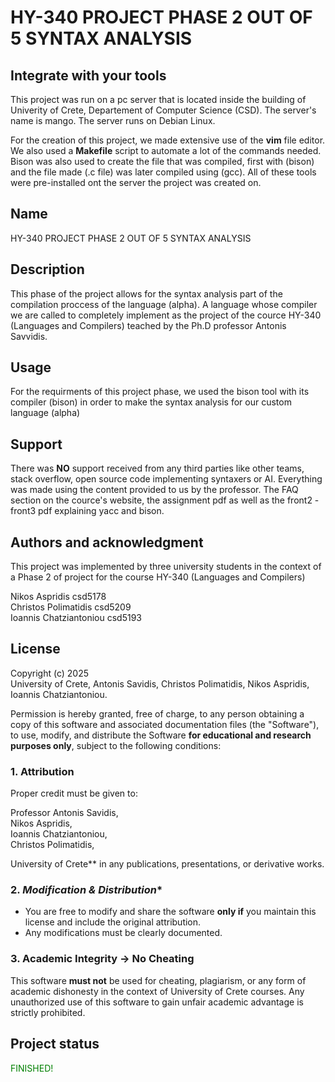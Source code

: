 # HY-340 PROJECT PHASE 2 OUT OF 5 SYNTAX ANALYSIS


## Integrate with your tools

This project was run on a pc server that is located inside the building of
Univerity of Crete, Departement of Computer Science (CSD). The server's name
is mango. The server runs on Debian Linux.

For the creation of this project, we made extensive use of the **vim** file 
editor. We also used a **Makefile** script to automate a lot of the commands needed.
Bison was also used to create the file that was compiled, first with (bison) and the 
file made (.c file) was later compiled using (gcc). All of these tools were pre-installed
ont the server the project was created on.

## Name

 HY-340 PROJECT 
PHASE 2 OUT OF 5
SYNTAX ANALYSIS 

## Description
This phase of the project allows for the syntax analysis part of the compilation proccess
of the language (alpha). A language whose compiler we are called to completely implement as the project of the cource HY-340 (Languages and Compilers) teached by the Ph.D professor Antonis Savvidis.

## Usage

For the requirments of this project phase, we used the bison tool with its compiler (bison) in order to make the syntax analysis for our custom language (alpha)

## Support

There was **NO** support received from any third parties like other teams, stack overflow, open source code implementing syntaxers or AI. Everything was made using the content provided to us by the professor. The FAQ section on the cource's website, the assignment pdf as well as the front2 - front3 pdf explaining yacc and bison.

## Authors and acknowledgment
This project was implemented by three university students in the context of
a Phase 2 of project for the course HY-340 (Languages and Compilers)

Nikos Aspridis		csd5178<br>
Christos Polimatidis	csd5209<br>
Ioannis Chatziantoniou	csd5193<br>

## License
Copyright (c) 2025  
University of Crete, Antonis Savidis, Christos Polimatidis, Nikos Aspridis, Ioannis Chatziantoniou.  

Permission is hereby granted, free of charge, to any person obtaining a copy of this software and associated documentation files (the "Software"), to use, modify, and distribute the Software **for educational and research purposes only**, subject to the following conditions:  

### 1. Attribution  
Proper credit must be given to: 

Professor Antonis Savidis,<br> 
Nikos Aspridis,<br> 
Ioannis Chatziantoniou,<br>
Christos Polimatidis,<br>

University of Crete** in any publications, presentations, or derivative works.

### 2. *Modification & Distribution**  
- You are free to modify and share the software **only if** you maintain this license and include the original attribution.  
- Any modifications must be clearly documented.  

### 3. Academic Integrity -> No Cheating  
This software **must not** be used for cheating, plagiarism, or any form of academic dishonesty in the context of University of Crete courses. Any unauthorized use of this software to gain unfair academic advantage is strictly prohibited.  

## Project status

<span style="color: green;">FINISHED!</span>
